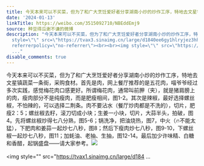```yaml
---
title: 今天本来可以不买菜，但为了和广大烹饪爱好者分享湖南小炒的炒作工序，特地去文星镇蔬菜一条街，采购食材。首先是肉，网上餐厅推荐的是五花肉，喵爷爷经过多次实...
date: '2024-01-13'
linkTitle: https://weibo.com/3515092710/NBEddEmj9
source: 种豆得瓜谢不谦的微博
description: "今天本来可以不买菜，但为了和广大烹饪爱好者分享湖南小炒的炒作工序，特地去文星镇蔬菜一条街，采购食材。首先是肉，网上餐厅推荐的是五花肉，喵爷爷经过多次实践，感觉梅花肉口感更好。所谓梅花肉，通常叫前胛（夹），就是猪肩膀上的肉，瘦肉部分不是纯瘦肉，而是肥瘦相间，图1-2。其次是辣椒，最好选择螺丝椒，不怕辣的，可以选择二荆条。肉不要沾水（餐厅炒肉都是不洗的），切片，肥瘦2：5；螺丝椒去籽，滚刀切成小块；生姜一小块，切片，大蒜半头，拍破，图4。先将螺丝椒炒得七八分熟，图5-6；锅洗净，把油烧热，图7，中火（\U0001F525不能太猛），下肥肉和姜蒜一起炒七八秒，图8；然后下瘦肉炒七八秒，图9-10，下螺丝椒一起炒七八秒，图11；加蚝油、老抽、生抽，图12-14。最后加少许味精、白糖和香醋，起锅盛盘——请大家参考。<img
  style=\"\" src=\"https://tvax3.sinaimg.cn/large/d1840ee6gy1hlryjez3hhj22eo37knpe.jpg\"
  referrerpolicy=\"no-referrer\"><br><br><img style=\"\" src=\"https://tvax1.sinaimg.cn/large/d184
  ..."
disable_comments: true
---
```

今天本来可以不买菜，但为了和广大烹饪爱好者分享湖南小炒的炒作工序，特地去文星镇蔬菜一条街，采购食材。首先是肉，网上餐厅推荐的是五花肉，喵爷爷经过多次实践，感觉梅花肉口感更好。所谓梅花肉，通常叫前胛（夹），就是猪肩膀上的肉，瘦肉部分不是纯瘦肉，而是肥瘦相间，图1-2。其次是辣椒，最好选择螺丝椒，不怕辣的，可以选择二荆条。肉不要沾水（餐厅炒肉都是不洗的），切片，肥瘦2：5；螺丝椒去籽，滚刀切成小块；生姜一小块，切片，大蒜半头，拍破，图4。先将螺丝椒炒得七八分熟，图5-6；锅洗净，把油烧热，图7，中火（🔥不能太猛），下肥肉和姜蒜一起炒七八秒，图8；然后下瘦肉炒七八秒，图9-10，下螺丝椒一起炒七八秒，图11；加蚝油、老抽、生抽，图12-14。最后加少许味精、白糖和香醋，起锅盛盘——请大家参考。<img style="" src="https://tvax3.sinaimg.cn/large/d1840ee6gy1hlryjez3hhj22eo37knpe.jpg" referrerpolicy="no-referrer"><br><br><img style="" src="https://tvax1.sinaimg.cn/large/d184 ...